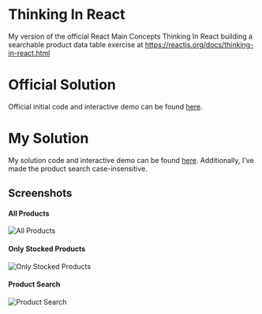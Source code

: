 # Thinking In React
My version of the official React Main Concepts Thinking In React building a searchable product data table exercise at 
https://reactjs.org/docs/thinking-in-react.html

# Official Solution
Official initial code and interactive demo can be found [here](https://codepen.io/gaearon/pen/LzWZvb).

# My Solution
My solution code and interactive demo can be found [here](https://codepen.io/DaveWork26/pen/jOOxpNY?editors=1111).
Additionally, I've made the product search case-insensitive.

## Screenshots

#### All Products
![All Products](./../Screenshots/ThinkingReactAll.JPG?raw=true "All Products")

#### Only Stocked Products
![Only Stocked Products](./../Screenshots/ThinkingReactStocked.JPG?raw=true "Only Stocked Products")

#### Product Search
![Product Search](./../Screenshots/ThinkingReactSearch.JPG?raw=true "Product Search")


